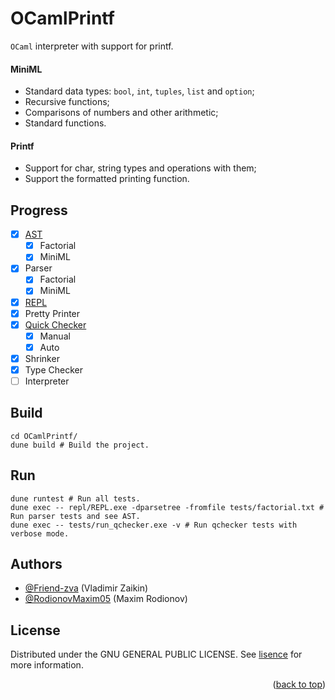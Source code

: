 <a name="readme-top"></a>

# OCamlPrintf

`OCaml` interpreter with support for printf.

#### MiniML

- Standard data types: `bool`, `int`, `tuples`, `list` and `option`;
- Recursive functions;
- Comparisons of numbers and other arithmetic;
- Standard functions.

#### Printf

- Support for char, string types and operations with them;
- Support the formatted printing function.

## Progress

- [x] [AST](https://en.wikipedia.org/wiki/Abstract_syntax_tree)
  - [x] Factorial
  - [x] MiniML
- [x] Parser
  - [x] Factorial
  - [x] MiniML
- [x] [REPL](https://en.wikipedia.org/wiki/Read–eval–print_loop)
- [x] Pretty Printer
- [x] [Quick Checker](https://en.wikipedia.org/wiki/QuickCheck)
  - [x] Manual
  - [x] Auto
- [x] Shrinker
- [x] Type Checker
- [ ] Interpreter

## Build

```shell
cd OCamlPrintf/
dune build # Build the project.
```

## Run

```shell
dune runtest # Run all tests.
dune exec -- repl/REPL.exe -dparsetree -fromfile tests/factorial.txt # Run parser tests and see AST.
dune exec -- tests/run_qchecker.exe -v # Run qchecker tests with verbose mode.
```

## Authors

- [@Friend-zva](https://github.com/Friend-zva) (Vladimir Zaikin)
- [@RodionovMaxim05](https://github.com/RodionovMaxim05) (Maxim Rodionov)

## License

Distributed under the GNU GENERAL PUBLIC LICENSE. See [lisence](COPYING) for more information.

<p align="right">(<a href="#readme-top">back to top</a>)</p>

